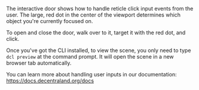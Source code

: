 The interactive door shows how to handle reticle click input events from the user. The large, red dot in the center of the viewport determines which object you're currently focused on.

To open and close the door, walk over to it, target it with the red dot, and click.

Once you've got the CLI installed, to view the scene, you only need to type `dcl preview` at the command prompt. It will open the scene in a new browser tab automatically.

You can learn more about handling user inputs in our documentation: https://docs.decentraland.org/docs
